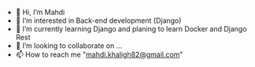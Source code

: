 - 👋 Hi, I’m Mahdi
- 👀 I’m interested in Back-end development (Django)
- 🌱 I’m currently learning Django and planing to learn Docker and Django Rest
- 💞️ I’m looking to collaborate on ...
- 📫 How to reach me "mahdi.khaligh82@gmail.com"

<!---
Mahdi-500/Mahdi-500 is a ✨ special ✨ repository because its `README.md` (this file) appears on your GitHub profile.
You can click the Preview link to take a look at your changes.
--->
